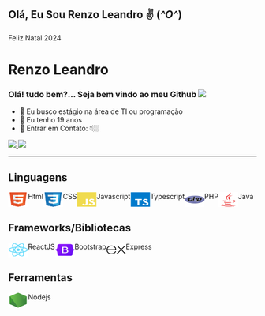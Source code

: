 ## Olá, Eu Sou Renzo Leandro ✌ (_^O^_)

Feliz Natal 2024

<h1>Renzo Leandro</h1> 

### Olá! tudo bem?... Seja bem vindo ao meu Github <img src="https://raw.githubusercontent.com/kaueMarques/kaueMarques/master/hi.gif" height="20px">


- 🌱 Eu busco estágio na área de TI ou programação
- 🎇 Eu tenho 19 anos
- 📩 Entrar em Contato: 👇🏼

<a href="https://www.linkedin.com/in/renzo-leandro-50153a2b7" rel="nofollow" title="Entrar no Linkedin">
<img src="https://img.shields.io/badge/-renzo%C3%A9-57b000?style=flat-square&amp;logo=Linkedin&amp;logoColor=white&amp;link=https:https://www.linkedin.com/in/renzo-leandro-50153a2b7-renzo-468869278" style="max-width: 100%;">
</a>
<a href="renzo:renzoleandro948@gmail.com" title="Enviar um E-mail">
<img src="https://img.shields.io/badge/-renzoleandro948@gmail.com-57b000?style=flat-square&amp;logo=Gmail&amp;logoColor=white&amp;link=mailto:renzoleandro948@gmail.com" style="max-width: 100%;">
</a>


---


<h2>Linguagens</h2> 

<div style="display: flex;"><br> 
  <img align="center" alt="Rafa-HTML" height="30" width="40" src="https://raw.githubusercontent.com/devicons/devicon/master/icons/html5/html5-original.svg">
  Html
  <img align="center" alt="Rafa-CSS" height="30" width="40" src="https://raw.githubusercontent.com/devicons/devicon/master/icons/css3/css3-original.svg">
  CSS
  <img align="center" alt="Rafa-Js" height="30" width="40" src="https://raw.githubusercontent.com/devicons/devicon/master/icons/javascript/javascript-plain.svg">
  Javascript 
  <img align="center" alt="Rafa-Js" height="30" width="40" src="https://raw.githubusercontent.com/devicons/devicon/master/icons/typescript/typescript-original.svg">
  Typescript 
  <img align="center" alt="Rafa-Js" height="30" width="40" src="https://raw.githubusercontent.com/devicons/devicon/master/icons/php/php-original.svg">
  PHP  
  <img align="center" alt="Rafa-Js" height="30" width="40" src="https://raw.githubusercontent.com/devicons/devicon/master/icons/java/java-plain.svg">
  Java     
</div>


<h2>Frameworks/Bibliotecas</h2>

<div style="display: flex;"><br>
  <img align="center" alt="Rafa-CSS" height="30" width="40" src="https://raw.githubusercontent.com/devicons/devicon/master/icons/react/react-original.svg">  
  ReactJS
  <img align="center" alt="Rafa-Js" height="30" width="40" src="https://raw.githubusercontent.com/devicons/devicon/master/icons/bootstrap/bootstrap-original.svg">
  Bootstrap
  <img align="center" alt="Rafa-Js" height="30" width="40" src="https://raw.githubusercontent.com/devicons/devicon/master/icons/express/express-original.svg" style="background:#fff">
  Express
</div>                


<h2>Ferramentas</h2>

<div style="display: flex;"><br>
  <img align="center" alt="Rafa-CSS" height="30" width="40" src="https://raw.githubusercontent.com/devicons/devicon/master/icons/nodejs/nodejs-original.svg">  
  Nodejs
</div>  
